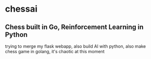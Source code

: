 # chessai

## Chess built in Go, Reinforcement Learning in Python

trying to merge my flask webapp, also build AI with python, also make chess game in golang, it's chaotic at this moment